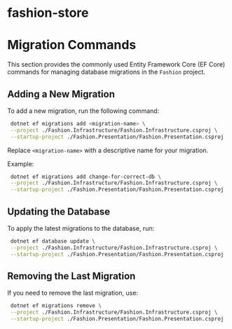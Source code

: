 # fashion-store

# Migration Commands

This section provides the commonly used Entity Framework Core (EF Core) commands for managing database migrations in the `Fashion` project.

## Adding a New Migration

To add a new migration, run the following command:

```bash
 dotnet ef migrations add <migration-name> \
 --project ./Fashion.Infrastructure/Fashion.Infrastructure.csproj \
 --startup-project ./Fashion.Presentation/Fashion.Presentation.csproj
```

Replace `<migration-name>` with a descriptive name for your migration.

Example:

```bash
 dotnet ef migrations add change-for-correct-db \
 --project ./Fashion.Infrastructure/Fashion.Infrastructure.csproj \
 --startup-project ./Fashion.Presentation/Fashion.Presentation.csproj
```

## Updating the Database

To apply the latest migrations to the database, run:

```bash
 dotnet ef database update \
 --project ./Fashion.Infrastructure/Fashion.Infrastructure.csproj \
 --startup-project ./Fashion.Presentation/Fashion.Presentation.csproj
```

## Removing the Last Migration

If you need to remove the last migration, use:

```bash
 dotnet ef migrations remove \
 --project ./Fashion.Infrastructure/Fashion.Infrastructure.csproj \
 --startup-project ./Fashion.Presentation/Fashion.Presentation.csproj
```

